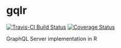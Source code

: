 #  gqlr
[![Travis-CI Build Status](https://travis-ci.org/schloerke/gqlr.svg?branch=master)](https://travis-ci.org/schloerke/gqlr)
[![Coverage Status](https://img.shields.io/codecov/c/github/schloerke/gqlr/master.svg)](https://codecov.io/github/schloerke/gqlr?branch=master)


GraphQL Server implementation in R
